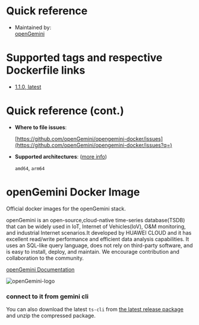 # Quick reference

- Maintained by:  
  [openGemini](https://github.com/openGemini/opengemini-docker)

# Supported tags and respective Dockerfile links
- [1.1.0, latest](https://github.com/openGemini/opengemini-docker/blob/main/opengemini-cluster/1.1.0/Dockerfile)

# Quick reference (cont.)

- **Where to file issues**: 
  
  [https://github.com/openGemini/opengemini-docker/issues](https://github.com/openGemini/opengemini-docker/issues?q=)
  
- **Supported architectures**: ([more info](https://github.com/docker-library/official-images#architectures-other-than-amd64))
  
  `amd64`, `arm64`

# openGemini Docker Image

Official docker images for the openGemini stack.

openGemini is an open-source,cloud-native time-series database(TSDB) that can be widely used in IoT, Internet of Vehicles(IoV), O&M monitoring, and industrial Internet scenarios.It developed by HUAWEI CLOUD and it has excellent read/write performance and efficient data analysis capabilities. It uses an SQL-like query language, does not rely on third-party software, and is easy to install, deploy, and maintain. We encourage contribution and collaboration to the community.

[openGemini Documentation](https://docs.opengemini.org/)

![openGemini-logo](https://user-images.githubusercontent.com/49023462/231386185-a18cd5dd-30ef-4d03-b86b-3119b16843a0.png)


### connect to it from gemini cli

You can also download the latest `ts-cli` from [the latest release package](https://github.com/openGemini/openGemini/releases) and unzip the compressed package.

